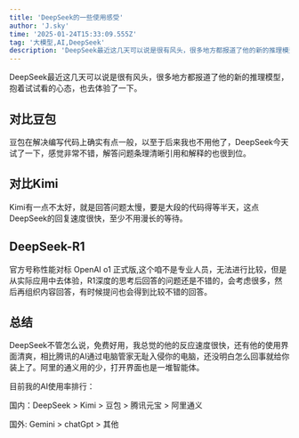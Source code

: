 ```yaml
---
title: 'DeepSeek的一些使用感受'
author: 'J.sky'
time: '2025-01-24T15:33:09.555Z'
tag: '大模型,AI,DeepSeek'
description: 'DeepSeek最近这几天可以说是很有风头，很多地方都报道了他的新的推理模型，抱着试试看的心态，也去体验了一下。'
---
```


DeepSeek最近这几天可以说是很有风头，很多地方都报道了他的新的推理模型，抱着试试看的心态，也去体验了一下。

## 对比豆包

豆包在解决编写代码上确实有点一般，以至于后来我也不用他了，DeepSeek今天试了一下，感觉非常不错，解答问题条理清晰引用和解释的也很到位。

## 对比Kimi

Kimi有一点不太好，就是回答问题太慢，要是大段的代码得等半天，这点DeepSeek的回复速度很快，至少不用漫长的等待。

## DeepSeek-R1

官方号称性能对标 OpenAI o1 正式版,这个咱不是专业人员，无法进行比较，但是从实际应用中去体验，R1深度的思考后回答的问题还是不错的，会考虑很多，然后再组织内容回答，有时候提问也会得到比较不错的回答。

## 总结

DeepSeek不管怎么说，免费好用，我总觉的他的反应速度很快，还有他的使用界面清爽，相比腾讯的AI通过电脑管家无耻入侵你的电脑，还没明白怎么回事就给你装上了。阿里的通义用的少，打开界面也是一堆智能体。

目前我的AI使用率排行：

国内：DeepSeek > Kimi > 豆包 > 腾讯元宝 > 阿里通义

国外: Gemini > chatGpt > 其他





